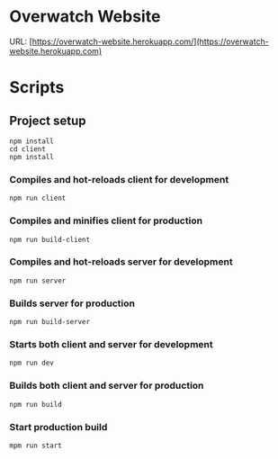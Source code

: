 # Overwatch Website

URL: [https://overwatch-website.herokuapp.com/](https://overwatch-website.herokuapp.com)

# Scripts

## Project setup
```
npm install
cd client
npm install
```

### Compiles and hot-reloads client for development
```
npm run client
```

### Compiles and minifies client for production
```
npm run build-client
```

### Compiles and hot-reloads server for development
```
npm run server
```

### Builds server for production
```
npm run build-server
```

### Starts both client and server for development
```
npm run dev
```

### Builds both client and server for production
```
npm run build
```

### Start production build
```
mpm run start
```